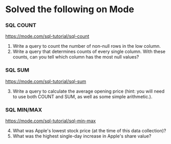 # Solved the following on Mode

### SQL COUNT
https://mode.com/sql-tutorial/sql-count

1. Write a query to count the number of non-null rows in the low column.
2. Write a query that determines counts of every single column. With these counts, can you tell which column has the most null values?

### SQL SUM
https://mode.com/sql-tutorial/sql-sum

3. Write a query to calculate the average opening price (hint: you will need to use both COUNT and SUM, as well as some simple arithmetic.).

### SQL MIN/MAX
https://mode.com/sql-tutorial/sql-min-max

4. What was Apple's lowest stock price (at the time of this data collection)?
5. What was the highest single-day increase in Apple's share value?
